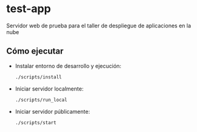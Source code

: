 # test-app
Servidor web de prueba para el taller de despliegue de aplicaciones en la nube

## Cómo ejecutar

- Instalar entorno de desarrollo y ejecución:
    ```bash
    ./scripts/install
    ```

- Iniciar servidor localmente:
    ```bash
    ./scripts/run_local
    ```

- Iniciar servidor públicamente:
    ```bash
    ./scripts/start
    ```
